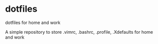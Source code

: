 dotfiles
========

dotfiles for home and work

A simple repository to store .vimrc, .bashrc, .profile, .Xdefaults for home and work
